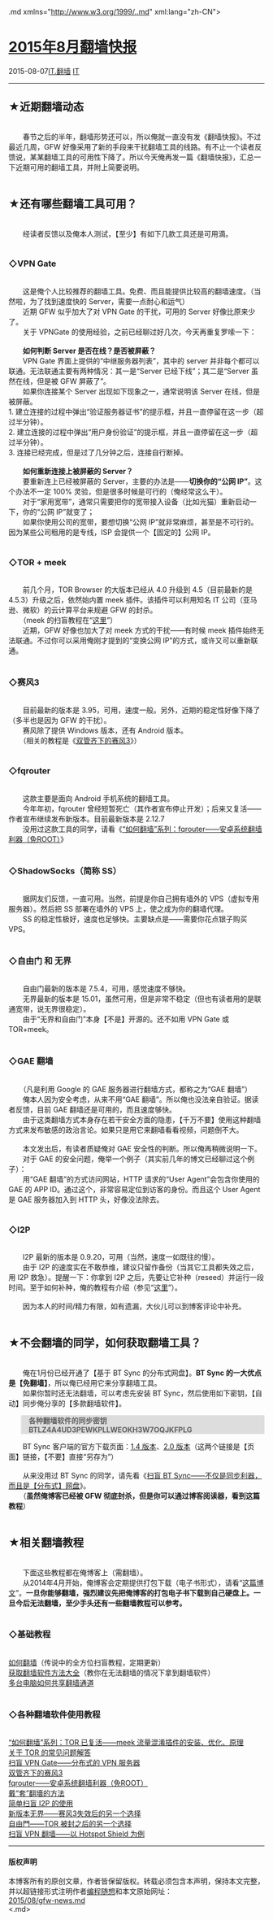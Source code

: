 <!DOCTYPE.md>
.md xmlns="http://www.w3.org/1999/..md" xml:lang="zh-CN">
<head>
<meta http-equiv="Content-Type" content="text.md; charset=utf-8" />
<meta name="generator" content="Python script by program.think@gmail.com" />
<meta name="provider" content="program-think.blogspot.com" />
<link type="text/css" rel="stylesheet" href="../../css/program-think.css" />
<title>2015年8月翻墙快报 - 编程随想的博客</title>
</head>
<body>
<div id="main" style="width:100%;">
<h1><a href="../../index.md" title="回到首页">2015年8月翻墙快报</a></h1>
<div class="post-info"><span class="date-header">2015-08-07</span><a href="../../tags/IT.E7BFBBE5A299.md" class="tag">IT.翻墙</a> <a href="../../tags/IT.md" class="tag">IT</a> </div>
<hr>
<div class="post">
<h2>★近期翻墙动态</h2><br />&#12288;&#12288;春节之后的半年，翻墙形势还可以，所以俺就一直没有发《翻墙快报》。不过最近几周，GFW 好像采用了新的手段来干扰翻墙工具的线路。有不止一个读者反馈说，某某翻墙工具的可用性下降了。所以今天俺再发一篇《翻墙快报》，汇总一下近期可用的翻墙工具，并附上简要说明。<a name='more'></a><!--program-think--><br /><br /><h2>★还有哪些翻墙工具可用？</h2><br />&#12288;&#12288;经读者反馈以及俺本人测试，【至少】有如下几款工具还是可用滴。<br /><br /><h3>◇VPN Gate</h3><br />&#12288;&#12288;这是俺个人比较推荐的翻墙工具。免费、而且能提供比较高的翻墙速度。（当然啦，为了找到速度快的 Server，需要一点耐心和运气）<br />&#12288;&#12288;近期 GFW 似乎加大了对 VPN Gate 的干扰，可用的 Server 好像比原来少了。<br />&#12288;&#12288;关于 VPNGate 的使用经验，之前已经聊过好几次，今天再重复罗嗦一下：<br /><br />&#12288;&#12288;<b>如何判断 Server 是否在线？是否被屏蔽？</b><br />&#12288;&#12288;VPN Gate 界面上提供的“中继服务器列表”，其中的 server 并非每个都可以联通。无法联通主要有两种情况：其一是“Server 已经下线”；其二是“Server 虽然在线，但是被 GFW 屏蔽了”。<br />&#12288;&#12288;如果你连接某个 Server 出现如下现象之一，通常说明该 Server 在线，但是被屏蔽。<br />1. 建立连接的过程中弹出“验证服务器证书”的提示框，并且一直停留在这一步（超过半分钟）。<br />2. 建立连接的过程中弹出“用户身份验证”的提示框，并且一直停留在这一步（超过半分钟）。<br />3. 连接已经完成，但是过了几分钟之后，连接自行断掉。<br /><br />&#12288;&#12288;<b>如何重新连接上被屏蔽的 Server？</b><br />&#12288;&#12288;要重新连上已经被屏蔽的 Server，主要的办法是——<b>切换你的“公网 IP”</b>。这个办法不一定 100% 灵验，但是很多时候是可行的（俺经常这么干）。<br />&#12288;&#12288;对于“家用宽带”，通常只需要把你的宽带接入设备（比如光猫）重新启动一下，你的“公网 IP”就变了；<br />&#12288;&#12288;如果你使用公司的宽带，要想切换“公网 IP”就非常麻烦，甚至是不可行的。因为某些公司租用的是专线，ISP 会提供一个【固定的】公网 IP。<br /><br /><h3>◇TOR + meek</h3><br />&#12288;&#12288;前几个月，TOR Browser 的大版本已经从 4.0 升级到 4.5（目前最新的是 4.5.3）升级之后，依然始内置 meek 插件。该插件可以利用知名 IT 公司（亚马逊、微软）的云计算平台来规避 GFW 的封杀。<br />&#12288;&#12288;（meek 的扫盲教程在“<a href="../../2014/10/gfw-tor-meek.md">这里</a>”）<br />&#12288;&#12288;近期，GFW 好像也加大了对 meek 方式的干扰——有时候 meek 插件始终无法联通。不过你可以采用俺刚才提到的“变换公网 IP”的方式，或许又可以重新联通。<br /><br /><h3>◇赛风3</h3><br />&#12288;&#12288;目前最新的版本是 3.95，可用，速度一般。另外，近期的稳定性好像下降了（多半也是因为 GFW 的干扰）。<br />&#12288;&#12288;赛风除了提供 Windows 版本，还有 Android 版本。<br />&#12288;&#12288;（相关的教程是《<a href="../../2011/10/gfw-psiphon.md">双管齐下的赛风3</a>》）<br /><br /><h3>◇fqrouter</h3><br />&#12288;&#12288;这款主要是面向 Android 手机系统的翻墙工具。<br />&#12288;&#12288;今年年初，fqrouter 曾经短暂死亡（其作者宣布停止开发）；后来又复活——作者宣布继续发布新版本。目前最新版本是 2.12.7<br />&#12288;&#12288;没用过这款工具的同学，请看《<a href="../../2014/07/gfw-fqrouter.md">“如何翻墙”系列：fqrouter——安卓系统翻墙利器（免ROOT）</a>》<br /><br /><h3>◇ShadowSocks（简称 SS）</h3><br />&#12288;&#12288;据网友们反馈，一直可用。当然，前提是你自己拥有墙外的 VPS（虚拟专用服务器）。然后把 SS 部署在墙外的 VPS 上，使之成为你的翻墙代理。<br />&#12288;&#12288;SS 的稳定性极好，速度也足够快。主要缺点是——需要你花点银子购买 VPS。<br /><br /><h3>◇自由门 和 无界</h3><br />&#12288;&#12288;自由门最新的版本是 7.5.4，可用，感觉速度不够快。<br />&#12288;&#12288;无界最新的版本是 15.01，虽然可用，但是非常不稳定（但也有读者用的是联通宽带，说无界很稳定）。<br />&#12288;&#12288;由于“无界和自由门”本身【不是】开源的。还不如用 VPN Gate 或 TOR+meek。<br /><br /><h3>◇GAE 翻墙</h3><br />&#12288;&#12288;（凡是利用 Google 的 GAE 服务器进行翻墙方式，都称之为“GAE 翻墙”）<br />&#12288;&#12288;俺本人因为安全考虑，从来不用“GAE 翻墙”。所以俺也没法亲自验证。据读者反馈，目前 GAE 翻墙还是可用的，而且速度够快。<br />&#12288;&#12288;由于这类翻墙方式本身存在若干安全方面的隐患，【千万不要】使用这种翻墙方式来发布敏感的政治言论。如果只是用它来翻墙看看视频，问题倒不大。<br /><br />&#12288;&#12288;本文发出后，有读者质疑俺对 GAE 安全性的判断。所以俺再稍微说明一下。<br />&#12288;&#12288;对于 GAE 的安全问题，俺举一个例子（其实前几年的博文已经聊过这个例子）：<br />&#12288;&#12288;用“GAE 翻墙”的方式访问网站，HTTP 请求的“User Agent”会包含你使用的 GAE 的 APP ID。通过这个，非常容易定位到访客的身份。而且这个 User Agent 是 GAE 服务器加入到 HTTP 头，好像没法除去。<br /><br /><h3>◇I2P</h3><br />&#12288;&#12288;I2P 最新的版本是 0.9.20，可用（当然，速度一如既往的慢）。<br />&#12288;&#12288;由于 I2P 的速度实在不敢恭维，建议只留作备份（当其它工具都失效之后，用 I2P 救急）。提醒一下：你拿到 I2P 之后，先要让它补种（reseed）并运行一段时间。至于如何补种，俺的教程有介绍（参见“<a href="../../2012/06/gfw-i2p.md">这里</a>”）。<br /><br />&#12288;&#12288;因为本人的时间/精力有限，如有遗漏，大伙儿可以到博客评论中补充。<br /><br /><h2>★不会翻墙的同学，如何获取翻墙工具？</h2><br />&#12288;&#12288;俺在1月份已经开通了【基于 BT Sync 的分布式网盘】。<b>BT Sync 的一大优点是【免翻墙】</b>，所以俺已经用它来分享翻墙工具。<br />&#12288;&#12288;如果你暂时还无法翻墙，可以考虑先安装 BT Sync，然后使用如下密钥，【自动】同步俺分享的【多款翻墙软件】。<br /><blockquote style="background-color:#DDD;"><b>各种翻墙软件的同步密钥 BTLZ4A4UD3PEWKPLLWEOKH3W7OQJKFPLG</b></blockquote>&#12288;&#12288;BT Sync 客户端的官方下载页面：<a href="http://syncapp.bittorrent.com/1.4.111/" target="_blank" rel="nofollow">1.4 版本</a>、<a href="https://getsync.com/" target="_blank" rel="nofollow">2.0 版本</a>（这两个链接是【页面】链接，【不要】直接“另存为”）<br /><br />&#12288;&#12288;从来没用过 BT Sync 的同学，请先看《<a href="../../2015/01/BitTorrent-Sync.md">扫盲 BT Sync——不仅是同步利器，而且是【分布式】网盘</a>》。<br />&#12288;&#12288;（<b>虽然俺博客已经被 GFW 彻底封杀，但是你可以通过博客阅读器，看到这篇教程</b>）<br /><br /><h2>★相关翻墙教程</h2><br />&#12288;&#12288;下面这些教程都在俺博客上（需翻墙）。<br />&#12288;&#12288;从2014年4月开始，俺博客会定期提供打包下载（电子书形式），请看“<a href="../../2014/04/blog-ebook.md">这篇博文</a>”。<b>一旦你能够翻墙，强烈建议先把俺博客的打包电子书下载到自己硬盘上。一旦今后无法翻墙，至少手头还有一些翻墙教程可以参考。</b><br /><br /><h3>◇基础教程</h3><br /><a href="../../2009/05/how-to-break-through-gfw.md">如何翻墙</a>（传说中的全方位扫盲教程，定期更新）<br /><a href="../../2011/03/how-to-get-gfw-tools.md">获取翻墙软件方法大全</a>（教你在无法翻墙的情况下拿到翻墙软件）<br /><a href="../../2013/01/cross-host-use-gfw-tool.md">多台电脑如何共享翻墙通道</a><br /><br /><h3>◇各种翻墙软件使用教程</h3><br /><a href="../../2014/10/gfw-tor-meek.md">“如何翻墙”系列：TOR 已复活——meek 流量混淆插件的安装、优化、原理</a><br /><a href="../../2013/11/tor-faq.md">关于 TOR 的常见问题解答</a><br /><a href="../../2013/04/gfw-vpngate.md">扫盲 VPN Gate——分布式的 VPN 服务器</a><br /><a href="../../2011/10/gfw-psiphon.md">双管齐下的赛风3</a><br /><a href="../../2014/07/gfw-fqrouter.md">fqrouter——安卓系统翻墙利器（免ROOT）</a><br /><a href="../../2009/09/break-through-gfw-with-tor.md">戴“套”翻墻的方法</a><br /><a href="../../2012/06/gfw-i2p.md">简单扫盲 I2P 的使用</a><br /><a href="../../2011/12/gfw-wujie.md">新版本无界——赛风3失效后的另一个选择</a><br /><a href="../../2010/03/choose-free-gate.md">自由門——TOR 被封之后的另一个选择</a><br /><a href="../../2011/09/gfw-vpn-hotspot-shield.md">扫盲 VPN 翻墙——以 Hotspot Shield 为例</a><div class="blogger-post-footer">
</div>
<hr>
<div class="copyright">
<h4>版权声明</h4>
本博客所有的原创文章，作者皆保留版权。转载必须包含本声明，保持本文完整，并以超链接形式注明作者<a href="mailto:program.think@gmail.com">编程随想</a>和本文原始网址：<br>
<a href="2015/08/gfw-news.md">2015/08/gfw-news.md</a>
</div>
</div>
</body>
<.md>
